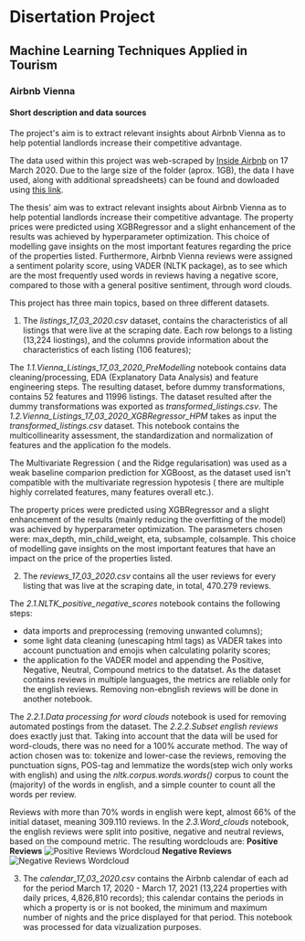 # Disertation Project
## Machine Learning Techniques Applied in Tourism
### Airbnb Vienna

#### Short description and data sources
The project's aim is to extract relevant insights about Airbnb Vienna as to help potential landlords increase their competitive advantage.  

The data used within this project was web-scraped by [Inside Airbnb](http://insideairbnb.com/get-the-data.html) on 17 March 2020. Due to the large size of the folder (aprox. 1GB), the data I have used, along with additional spreadsheets) can be found and dowloaded using [this link](https://drive.google.com/drive/folders/1wZ5kNz-eCJ24Qcs_QpyFSr98THjJRjvG?usp=sharing). 

The thesis' aim was to extract relevant insights about Airbnb Vienna as to help potential landlords increase their competitive advantage. The property prices were predicted using XGBRegressor and a slight enhancement of the results was achieved by hyperparameter optimization. This choice of modelling gave insights on the most important features regarding the price of the properties listed.
Furthermore, Airbnb Vienna reviews were assigned a sentiment polarity score, using VADER (NLTK package), as to see which are the most frequently used words in reviews having a negative score, compared to those with a general positive sentiment, through word clouds.


This project has three main topics, based on three different datasets.

1. The *listings_17_03_2020.csv* dataset, contains the characteristics of all listings that were live at the scraping date. Each row belongs to a listing (13,224 liostings), and the columns provide information about the characteristics of each listing (106 features);

The *1.1.Vienna_Listings_17_03_2020_PreModelling* notebook contains data cleaning/processing, EDA (Explanatory Data Analysis) and feature engineering steps. The resulting dataset, before dummy transformations, contains 52 features and 11996 listings. The dataset resulted after the dummy transformations was exported as *transformed_listings.csv*.
The *1.2.Vienna_Listings_17_03_2020_XGBRegressor_HPM* takes as input the *transformed_listings.csv* dataset. This notebook contains the multicollinearity assessment, the standardization and normalization of features and the application fo the models.

The Multivariate Regression ( and the Ridge regularisation) was used as a weak baseline comparion prediction for XGBoost, as the dataset used isn't compatible with the multivariate regression hypotesis ( there are multiple highly correlated features, many features overall etc.). 

The property prices were predicted using XGBRegressor and a slight enhancement of the results (mainly reducing the overfitting of the model) was achieved by hyperparameter optimization. The parasmeters chosen were: max_depth, min_child_weight, eta, subsample, colsample.
This choice of modelling gave insights on the most important features that have an impact on the price of the properties listed.

2. The *reviews_17_03_2020.csv* contains all the user reviews for every listing that was live at the scraping date, in total, 470.279 reviews.

The *2.1.NLTK_positive_negative_scores* notebook contains the following steps:
 - data imports and preprocessing (removing unwanted columns);
 - some light data cleaning (unescaping html tags) as VADER takes into account punctuation and emojis when calculating polarity scores;
 - the application fo the VADER model and appending the Positive, Negative, Neutral, Compound metrics to the datatset. As the dataset contains reviews in multiple languages, the metrics are reliable only for the english reviews. Removing non-ebnglish reviews will be done in another notebook.
 
 The *2.2.1.Data processing for word clouds* notebook is used for removing automated postings from the dataset. 
 The *2.2.2.Subset english reviews*  does exactly just that. Taking into account that the data will be used for word-clouds, there was no need for a 100% accurate method. The way of action chosen was to: tokenize and lower-case the reviews, removing the punctuation signs, POS-tag and lemmatize the words(step wich only works with english) and using the *nltk.corpus.words.words()* corpus to count the (majority) of the words in english, and a simple counter to count all the words per review. 
 
 Reviews with more than 70% words in english were kept, almost 66% of the initial dataset, meaning 309.110 reviews. 
 In the *2.3.Word_clouds* notebook, the english reviews were split into positive, negative and neutral reviews, based on the compound metric. The resulting wordclouds are: 
 **Positive Reviews**
![Positive Reviews Wordcloud](https://github.com/anazavoiu/disertation/blob/master/WordCloud300-positive.png)
 **Negative Reviews**
![Negative Reviews Wordcloud](https://github.com/anazavoiu/disertation/blob/master/WordCloud300-negative.png)




3. The  *calendar_17_03_2020.csv* contains the Airbnb calendar of each ad for the period March 17, 2020 - March 17, 2021 (13,224 properties with daily prices, 4,826,810 records); this calendar contains the periods in which a property is or is not booked, the minimum and maximum number of nights and the price displayed for that period. This notebook was processed for data vizualization purposes.
